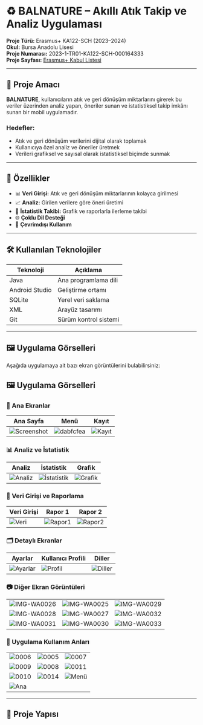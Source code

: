 # ♻️ BALNATURE – Akıllı Atık Takip ve Analiz Uygulaması

**Proje Türü:** Erasmus+ KA122-SCH (2023–2024)  
**Okul:** Bursa Anadolu Lisesi  
**Proje Numarası:** 2023-1-TR01-KA122-SCH-000164333  
**Proje Sayfası:** [Erasmus+ Kabul Listesi](https://www.ua.gov.tr/media/epzhd1i3/2023_ka122_kabul_listesi.pdf)

---

## 🎯 Proje Amacı

**BALNATURE**, kullanıcıların atık ve geri dönüşüm miktarlarını girerek bu veriler üzerinden analiz yapan, öneriler sunan ve istatistiksel takip imkânı sunan bir mobil uygulamadır.

### Hedefler:
- Atık ve geri dönüşüm verilerini dijital olarak toplamak
- Kullanıcıya özel analiz ve öneriler üretmek
- Verileri grafiksel ve sayısal olarak istatistiksel biçimde sunmak

---

## 📱 Özellikler

- 📊 **Veri Girişi:** Atık ve geri dönüşüm miktarlarının kolayca girilmesi  
- 📈 **Analiz:** Girilen verilere göre öneri üretimi  
- 📅 **İstatistik Takibi:** Grafik ve raporlarla ilerleme takibi  
- 🌐 **Çoklu Dil Desteği**  
- 📶 **Çevrimdışı Kullanım**

---

## 🛠️ Kullanılan Teknolojiler

| Teknoloji         | Açıklama                 |
|-------------------|--------------------------|
| Java              | Ana programlama dili     |
| Android Studio    | Geliştirme ortamı        |
| SQLite            | Yerel veri saklama       |
| XML               | Arayüz tasarımı          |
| Git               | Sürüm kontrol sistemi    |

---

## 🖼️ Uygulama Görselleri

Aşağıda uygulamaya ait bazı ekran görüntülerini bulabilirsiniz:

## 🖼️ Uygulama Görselleri

### 📱 Ana Ekranlar

| Ana Sayfa | Menü | Kayıt |
|----------|------|-------|
| ![Screenshot](https://github.com/user-attachments/assets/c16ecabf-06b9-45f8-907c-0feb080059d1) | ![dabfcfea](https://github.com/user-attachments/assets/9329cd31-d85d-4835-812a-35a3aa3ce8c2) | ![Kayıt](https://github.com/SalihEtkaAkagunduz/balnature/assets/109075419/b9e94962-b21f-4309-a317-b16e5dc6ae40) |

### 📊 Analiz ve İstatistik

| Analiz | İstatistik | Grafik |
|--------|------------|--------|
| ![Analiz](https://github.com/SalihEtkaAkagunduz/balnature/assets/109075419/8d211c70-8235-4b68-ae7e-63a7c453c9a6) | ![İstatistik](https://github.com/SalihEtkaAkagunduz/balnature/assets/109075419/81e47059-6deb-4e46-a2ae-339a563baa5f) | ![Grafik](https://github.com/SalihEtkaAkagunduz/balnature/assets/109075419/e1abd4f7-5d1a-4609-91c9-11e6625d1a08) |

### 🧾 Veri Girişi ve Raporlama

| Veri Girişi | Rapor 1 | Rapor 2 |
|-------------|---------|---------|
| ![Veri](https://github.com/SalihEtkaAkagunduz/balnature/assets/109075419/a63eacb1-da4b-43ab-bc08-69ceb6508ee3) | ![Rapor1](https://github.com/SalihEtkaAkagunduz/balnature/assets/109075419/ebd3c7fe-7840-4095-91d2-b81629ab7826) | ![Rapor2](https://github.com/SalihEtkaAkagunduz/balnature/assets/109075419/9d6adf99-9164-4381-aaa8-ac0e45d0ea84) |

### 🗂️ Detaylı Ekranlar

| Ayarlar | Kullanıcı Profili | Diller |
|---------|-------------------|--------|
| ![Ayarlar](https://github.com/SalihEtkaAkagunduz/balnature/assets/109075419/d9f716d0-332b-41f9-8045-2a549a8099dd) | ![Profil](https://github.com/SalihEtkaAkagunduz/balnature/assets/109075419/d9b6a796-e7e0-429c-837a-76a87c15765d) | ![Diller](https://github.com/SalihEtkaAkagunduz/balnature/assets/109075419/f0ef8b2d-2e79-4bac-a202-c4897c22ff06) |

### 📷 Diğer Ekran Görüntüleri

|  |  |  |
|--|--|--|
| ![IMG-WA0026](https://github.com/SalihEtkaAkagunduz/balnature/assets/109075419/22eeaec2-9109-414b-9991-93b86a02abcc) | ![IMG-WA0025](https://github.com/SalihEtkaAkagunduz/balnature/assets/109075419/fea68290-4249-4502-b577-f8b731aa284d) | ![IMG-WA0029](https://github.com/SalihEtkaAkagunduz/balnature/assets/109075419/70df53e6-977e-4052-afbf-a7e778d2f184) |
| ![IMG-WA0028](https://github.com/SalihEtkaAkagunduz/balnature/assets/109075419/6f4e17c1-cd6d-423b-80c1-0250a6bb290a) | ![IMG-WA0027](https://github.com/SalihEtkaAkagunduz/balnature/assets/109075419/5fbae9aa-ee38-44ee-b772-3fe084868a11) | ![IMG-WA0032](https://github.com/SalihEtkaAkagunduz/balnature/assets/109075419/40a37335-94c2-4919-a9b9-3145f0d608b2) |
| ![IMG-WA0031](https://github.com/SalihEtkaAkagunduz/balnature/assets/109075419/2ffa729f-c7c4-447d-8915-60a0801d44b7) | ![IMG-WA0030](https://github.com/SalihEtkaAkagunduz/balnature/assets/109075419/ba0c4268-d3af-4110-adc8-e1160d551bd6) | ![IMG-WA0033](https://github.com/SalihEtkaAkagunduz/balnature/assets/109075419/c24d3d3d-4087-4a59-b070-4c490d20828f) |

### 📸 Uygulama Kullanım Anları

|  |  |  |
|--|--|--|
| ![0006](https://github.com/SalihEtkaAkagunduz/balnature/assets/109075419/5c206705-a70f-4c43-9a17-228ec74ad026) | ![0005](https://github.com/SalihEtkaAkagunduz/balnature/assets/109075419/cdad986c-cc20-4f16-bad6-037996daf623) | ![0007](https://github.com/SalihEtkaAkagunduz/balnature/assets/109075419/49fdf3df-f5ae-4461-b1a2-f36d52cd55ea) |
| ![0009](https://github.com/SalihEtkaAkagunduz/balnature/assets/109075419/2633a798-a6f8-4310-8cfc-d2f500d30e6d) | ![0008](https://github.com/SalihEtkaAkagunduz/balnature/assets/109075419/fa8b4637-b2f6-4b01-a7fb-b7dd99e275e6) | ![0011](https://github.com/SalihEtkaAkagunduz/balnature/assets/109075419/71532549-8b65-4c00-833e-7d059fbc329d) |
| ![0010](https://github.com/SalihEtkaAkagunduz/balnature/assets/109075419/5c4cecae-6630-4e09-b7fd-fcacea839831) | ![0014](https://github.com/SalihEtkaAkagunduz/balnature/assets/109075419/471f354b-973f-41d2-a8b2-9d3f5b3906ac) | ![Menü](https://github.com/SalihEtkaAkagunduz/balnature/assets/109075419/1b0a0570-13c1-41ea-a16b-ae47875e7867) |
| ![Ana](https://github.com/SalihEtkaAkagunduz/balnature/assets/109075419/c72a93d2-bd97-444c-b152-e5fa1cd0e44d)  | | |

---

## 📁 Proje Yapısı

